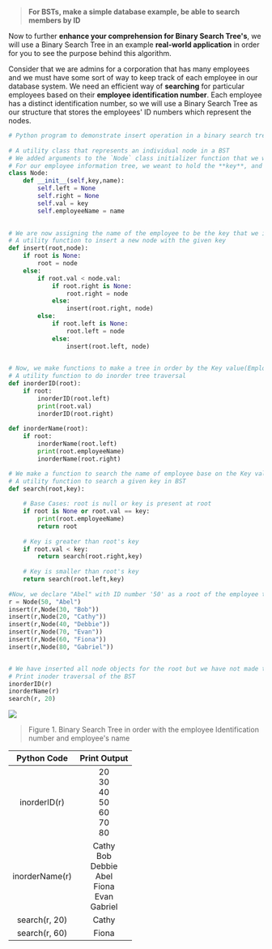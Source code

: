 <!--title={Real Life Application of Binary Search Tree}-->

<!--badges={Algorithms:10,Python:10}-->

<!--concepts={Binary Search Trees}-->

> **For BSTs, make a simple database example, be able to search members by ID**

Now to further **enhance your comprehension for Binary Search Tree's**, we will use a Binary Search Tree in an example **real-world application** in order for you to see the purpose behind this algorithm.

Consider that we are admins for a corporation that has many employees and we must have some sort of way to keep track of each employee in our database system. We need an efficient way of **searching** for particular employees based on their **employee identification number**. Each employee has a distinct identification number, so we will use a Binary Search Tree as our structure that stores the employees' ID numbers which represent the nodes. 

```python
# Python program to demonstrate insert operation in a binary search tree  
  
# A utility class that represents an individual node in a BST 
# We added arguments to the `Node` class initializer function that we will use to let us store the important data we want to store about each employee's ID number(Key) and name.
# For our employee information tree, we weant to hold the **key**, and **name** for each employee of the company.Therefore, we must slightly modify our 'Node' class to allow us to encompass that data.
class Node: 
    def __init__(self,key,name): 
        self.left = None
        self.right = None
        self.val = key
        self.employeeName = name

               
# We are now assigning the name of the employee to be the key that we identify each node as, which is an implementation choice. You could really use any data aspect as the key for each employee. It is just what we will use to identify a certain node.
# A utility function to insert a new node with the given key 
def insert(root,node): 
    if root is None: 
        root = node 
    else: 
        if root.val < node.val: 
            if root.right is None: 
                root.right = node 
            else: 
                insert(root.right, node) 
        else: 
            if root.left is None: 
                root.left = node 
            else: 
                insert(root.left, node) 
  

# Now, we make functions to make a tree in order by the Key value(Employee ID) or the name of employee base on the insert function we produced above. 
# A utility function to do inorder tree traversal 
def inorderID(root): 
    if root: 
        inorderID(root.left) 
        print(root.val) 
        inorderID(root.right)
        
def inorderName(root):
    if root:
        inorderName(root.left)
        print(root.employeeName)
        inorderName(root.right)

# We make a function to search the name of employee base on the Key value(Employee ID).   
# A utility function to search a given key in BST 
def search(root,key): 
      
    # Base Cases: root is null or key is present at root 
    if root is None or root.val == key: 
        print(root.employeeName)
        return root 
  
    # Key is greater than root's key 
    if root.val < key: 
        return search(root.right,key) 
    
    # Key is smaller than root's key 
    return search(root.left,key) 
    
#Now, we declare "Abel" with ID number '50' as a root of the employee tree. Also, there are 6 more employees with different ID numbers. We insert 6 employees under the root node of 'Abel' by using 'insert' function.
r = Node(50, "Abel") 
insert(r,Node(30, "Bob")) 
insert(r,Node(20, "Cathy")) 
insert(r,Node(40, "Debbie")) 
insert(r,Node(70, "Evan")) 
insert(r,Node(60, "Fiona")) 
insert(r,Node(80, "Gabriel")) 


# We have inserted all node objects for the root but we have not made them in order by employee ID or employee name. To do so, we use inorderID or inorderName function. Also, we can search the employee name by the key value(employee ID).
# Print inoder traversal of the BST 
inorderID(r)
inorderName(r)
search(r, 20)
```

![](https://i.imgur.com/4FJ4zKR.png)

> Figure 1. Binary Search Tree in order with the employee Identification number and employee's name

|  Python Code   |                         Print Output                         |
| :------------: | :----------------------------------------------------------: |
|  inorderID(r)  |      20<br />30<br />40<br />50<br />60<br />70<br />80      |
| inorderName(r) | Cathy<br />Bob<br />Debbie<br />Abel<br />Fiona<br />Evan<br />Gabriel |
| search(r, 20)  |                            Cathy                             |
| search(r, 60)  |                            Fiona                             |

